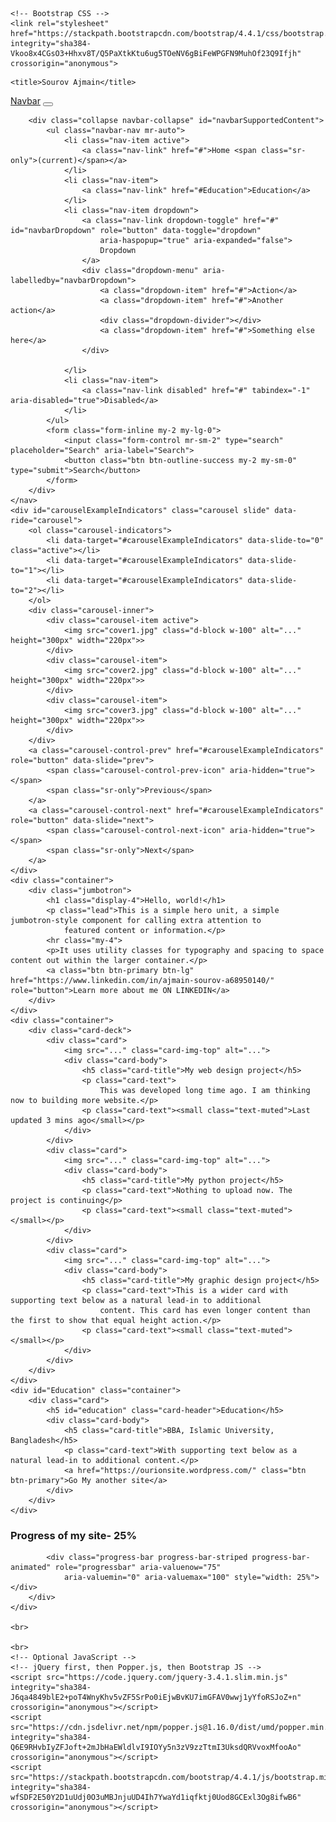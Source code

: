 
<html lang="en">
  <head>
    <!-- Required meta tags -->
    <meta charset="utf-8">
    <meta name="viewport" content="width=device-width, initial-scale=1, shrink-to-fit=no">

    <!-- Bootstrap CSS -->
    <link rel="stylesheet" href="https://stackpath.bootstrapcdn.com/bootstrap/4.4.1/css/bootstrap.min.css" integrity="sha384-Vkoo8x4CGsO3+Hhxv8T/Q5PaXtkKtu6ug5TOeNV6gBiFeWPGFN9MuhOf23Q9Ifjh" crossorigin="anonymous">
<style>
    .container{
        margin-top: 30px;

    }
</style>
    <title>Sourov Ajmain</title>
  </head>
  <body>
    <nav class="navbar navbar-expand-lg navbar-light bg-light sticky-top ">
        <a class="navbar-brand" href="#">Navbar</a>
        <button class="navbar-toggler" type="button" data-toggle="collapse" data-target="#navbarSupportedContent"
            aria-controls="navbarSupportedContent" aria-expanded="false" aria-label="Toggle navigation">
            <span class="navbar-toggler-icon"></span>
        </button>
    
        <div class="collapse navbar-collapse" id="navbarSupportedContent">
            <ul class="navbar-nav mr-auto">
                <li class="nav-item active">
                    <a class="nav-link" href="#">Home <span class="sr-only">(current)</span></a>
                </li>
                <li class="nav-item">
                    <a class="nav-link" href="#Education">Education</a>
                </li>
                <li class="nav-item dropdown">
                    <a class="nav-link dropdown-toggle" href="#" id="navbarDropdown" role="button" data-toggle="dropdown"
                        aria-haspopup="true" aria-expanded="false">
                        Dropdown
                    </a>
                    <div class="dropdown-menu" aria-labelledby="navbarDropdown">
                        <a class="dropdown-item" href="#">Action</a>
                        <a class="dropdown-item" href="#">Another action</a>
                        <div class="dropdown-divider"></div>
                        <a class="dropdown-item" href="#">Something else here</a>
                    </div>
                  
                </li>
                <li class="nav-item">
                    <a class="nav-link disabled" href="#" tabindex="-1" aria-disabled="true">Disabled</a>
                </li>
            </ul>
            <form class="form-inline my-2 my-lg-0">
                <input class="form-control mr-sm-2" type="search" placeholder="Search" aria-label="Search">
                <button class="btn btn-outline-success my-2 my-sm-0" type="submit">Search</button>
            </form>
        </div>
    </nav>
    <div id="carouselExampleIndicators" class="carousel slide" data-ride="carousel">
        <ol class="carousel-indicators">
            <li data-target="#carouselExampleIndicators" data-slide-to="0" class="active"></li>
            <li data-target="#carouselExampleIndicators" data-slide-to="1"></li>
            <li data-target="#carouselExampleIndicators" data-slide-to="2"></li>
        </ol>
        <div class="carousel-inner">
            <div class="carousel-item active">
                <img src="cover1.jpg" class="d-block w-100" alt="..." height="300px" width="220px">>
            </div>
            <div class="carousel-item">
                <img src="cover2.jpg" class="d-block w-100" alt="..." height="300px" width="220px">>
            </div>
            <div class="carousel-item">
                <img src="cover3.jpg" class="d-block w-100" alt="..." height="300px" width="220px">>
            </div>
        </div>
        <a class="carousel-control-prev" href="#carouselExampleIndicators" role="button" data-slide="prev">
            <span class="carousel-control-prev-icon" aria-hidden="true"></span>
            <span class="sr-only">Previous</span>
        </a>
        <a class="carousel-control-next" href="#carouselExampleIndicators" role="button" data-slide="next">
            <span class="carousel-control-next-icon" aria-hidden="true"></span>
            <span class="sr-only">Next</span>
        </a>
    </div>
    <div class="container">
        <div class="jumbotron">
            <h1 class="display-4">Hello, world!</h1>
            <p class="lead">This is a simple hero unit, a simple jumbotron-style component for calling extra attention to
                featured content or information.</p>
            <hr class="my-4">
            <p>It uses utility classes for typography and spacing to space content out within the larger container.</p>
            <a class="btn btn-primary btn-lg" href="https://www.linkedin.com/in/ajmain-sourov-a68950140/" role="button">Learn more about me ON LINKEDIN</a>
        </div>
    </div>
    <div class="container">
        <div class="card-deck">
            <div class="card">
                <img src="..." class="card-img-top" alt="...">
                <div class="card-body">
                    <h5 class="card-title">My web design project</h5>
                    <p class="card-text">
                        This was developed long time ago. I am thinking now to building more website.</p>
                    <p class="card-text"><small class="text-muted">Last updated 3 mins ago</small></p>
                </div>
            </div>
            <div class="card">
                <img src="..." class="card-img-top" alt="...">
                <div class="card-body">
                    <h5 class="card-title">My python project</h5>
                    <p class="card-text">Nothing to upload now. The project is continuing</p>
                    <p class="card-text"><small class="text-muted"></small></p>
                </div>
            </div>
            <div class="card">
                <img src="..." class="card-img-top" alt="...">
                <div class="card-body">
                    <h5 class="card-title">My graphic design project</h5>
                    <p class="card-text">This is a wider card with supporting text below as a natural lead-in to additional
                        content. This card has even longer content than the first to show that equal height action.</p>
                    <p class="card-text"><small class="text-muted"></small></p>
                </div>
            </div>
        </div>
    </div>
    <div id="Education" class="container">
        <div class="card">
            <h5 id="education" class="card-header">Education</h5>
            <div class="card-body">
                <h5 class="card-title">BBA, Islamic University, Bangladesh</h5>
                <p class="card-text">With supporting text below as a natural lead-in to additional content.</p>
                <a href="https://ourionsite.wordpress.com/" class="btn btn-primary">Go My another site</a>
            </div>
        </div>
    </div>
<h3>Progress of my site- 25%</h3>
    <div class="countainer">
        <div class="progress">
            
            <div class="progress-bar progress-bar-striped progress-bar-animated" role="progressbar" aria-valuenow="75"
                aria-valuemin="0" aria-valuemax="100" style="width: 25%"></div>
        </div>
    </div>

    <br>

    <br>
    <!-- Optional JavaScript -->
    <!-- jQuery first, then Popper.js, then Bootstrap JS -->
    <script src="https://code.jquery.com/jquery-3.4.1.slim.min.js" integrity="sha384-J6qa4849blE2+poT4WnyKhv5vZF5SrPo0iEjwBvKU7imGFAV0wwj1yYfoRSJoZ+n" crossorigin="anonymous"></script>
    <script src="https://cdn.jsdelivr.net/npm/popper.js@1.16.0/dist/umd/popper.min.js" integrity="sha384-Q6E9RHvbIyZFJoft+2mJbHaEWldlvI9IOYy5n3zV9zzTtmI3UksdQRVvoxMfooAo" crossorigin="anonymous"></script>
    <script src="https://stackpath.bootstrapcdn.com/bootstrap/4.4.1/js/bootstrap.min.js" integrity="sha384-wfSDF2E50Y2D1uUdj0O3uMBJnjuUD4Ih7YwaYd1iqfktj0Uod8GCExl3Og8ifwB6" crossorigin="anonymous"></script>
  </body>
</html>
